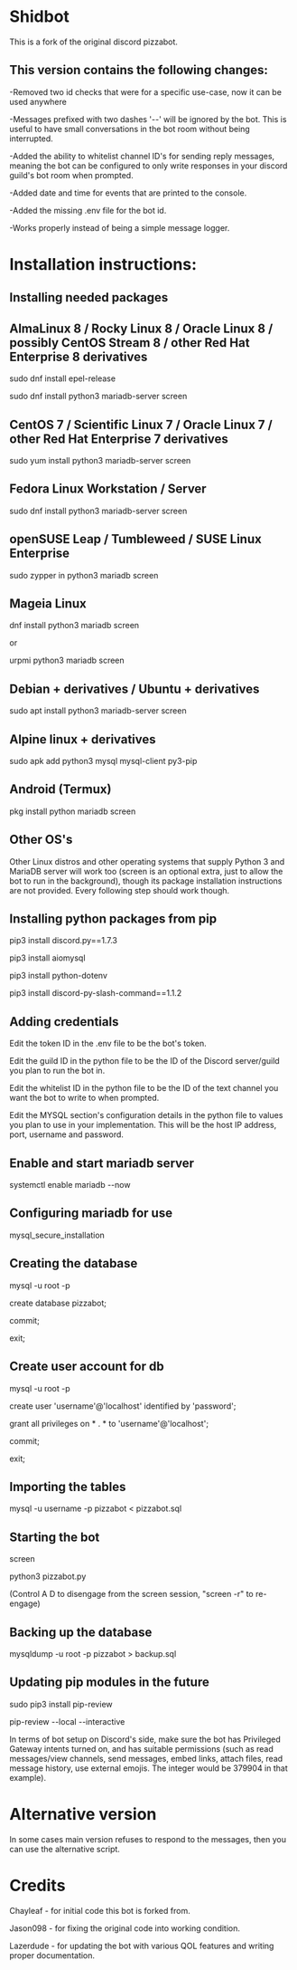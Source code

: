 # Shidbot

This is a fork of the original discord pizzabot.

## This version contains the following changes:

-Removed two id checks that were for a specific use-case, now it can be used anywhere

-Messages prefixed with two dashes '--' will be ignored by the bot. This is useful to have small conversations in the bot room without being interrupted.

-Added the ability to whitelist channel ID's for sending reply messages, meaning the bot can be configured to only write responses in your discord guild's bot room when prompted.

-Added date and time for events that are printed to the console.

-Added the missing .env file for the bot id.

-Works properly instead of being a simple message logger.

# Installation instructions:


## Installing needed packages

## AlmaLinux 8 / Rocky Linux 8 / Oracle Linux 8 / possibly CentOS Stream 8 / other Red Hat Enterprise 8 derivatives
sudo dnf install epel-release

sudo dnf install python3 mariadb-server screen 

## CentOS 7 / Scientific Linux 7 / Oracle Linux 7 / other Red Hat Enterprise 7 derivatives
sudo yum install python3 mariadb-server screen

## Fedora Linux Workstation / Server
sudo dnf install python3 mariadb-server screen

## openSUSE Leap / Tumbleweed / SUSE Linux Enterprise
sudo zypper in python3 mariadb screen

## Mageia Linux
dnf install python3 mariadb screen

or

urpmi python3 mariadb screen

## Debian + derivatives / Ubuntu + derivatives
sudo apt install python3 mariadb-server screen

## Alpine linux + derivatives
sudo apk add python3 mysql mysql-client py3-pip

## Android (Termux)
pkg install python mariadb screen

## Other OS's
Other Linux distros and other operating systems that supply Python 3 and MariaDB server will work too (screen is an optional extra, just to allow the bot to run in the background), though its package installation instructions are not provided. Every following step should work though.


## Installing python packages from pip
pip3 install discord.py==1.7.3

pip3 install aiomysql

pip3 install python-dotenv

pip3 install discord-py-slash-command==1.1.2

## Adding credentials 

Edit the token ID in the .env file to be the bot's token. 

Edit the guild ID in the python file to be the ID of the Discord server/guild you plan to run the bot in.

Edit the whitelist ID in the python file to be the ID of the text channel you want the bot to write to when prompted.

Edit the MYSQL section's configuration details in the python file to values you plan to use in your implementation. This will be the host IP address, port, username and password.

## Enable and start mariadb server
systemctl enable mariadb --now

## Configuring mariadb for use
mysql_secure_installation


## Creating the database
mysql -u root -p

create database pizzabot;

commit;

exit;

## Create user account for db
mysql -u root -p

create user 'username'@'localhost' identified by 'password';

grant all privileges on * . * to 'username'@'localhost';

commit;

exit;

## Importing the tables
mysql -u username -p pizzabot < pizzabot.sql


## Starting the bot
screen

python3 pizzabot.py

(Control A D to disengage from the screen session, "screen -r" to re-engage)

## Backing up the database

mysqldump -u root -p pizzabot > backup.sql


## Updating pip modules in the future

sudo pip3 install pip-review

pip-review --local --interactive


In terms of bot setup on Discord's side, make sure the bot has Privileged Gateway intents turned on, and has suitable permissions (such as read messages/view channels, send messages, embed links, attach files, read message history, use external emojis. The integer would be 379904 in that example).

# Alternative version

In some cases main version refuses to respond to the messages, then you can use the alternative script.

# Credits
Chayleaf - for initial code this bot is forked from.

Jason098 - for fixing the original code into working condition.

Lazerdude - for updating the bot with various QOL features and writing proper documentation.
